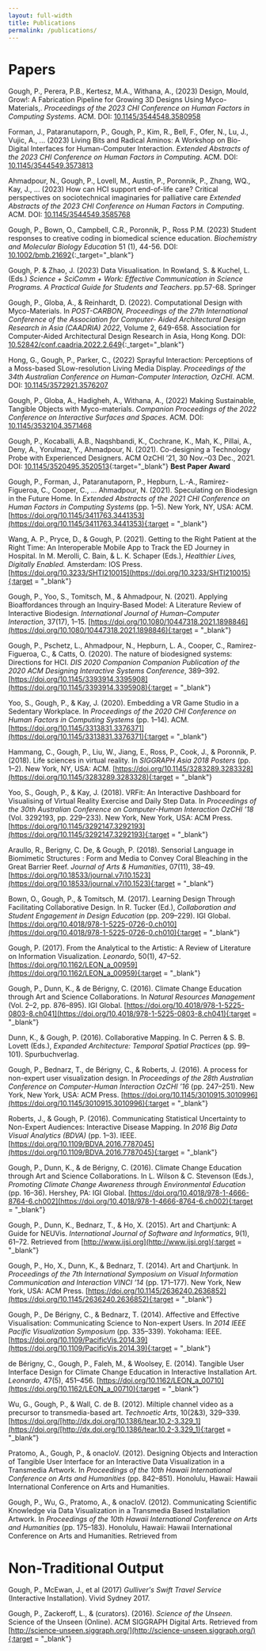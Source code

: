 ```yaml
---
layout: full-width
title: Publications
permalink: /publications/
---
```


# Papers 
Gough, P., Perera, P.B., Kertesz, M.A., Withana, A., (2023) Design, Mould, Grow!: A Fabrication Pipeline for Growing 3D Designs Using Myco-Materials,. _Proceedings of the 2023 CHI Conference on Human Factors in Computing Systems_. ACM. DOI: [10.1145/3544548.3580958](https://dl.acm.org/doi/abs/10.1145/3544548.3580958)

Forman, J., Pataranutaporn, P., Gough, P., Kim, R., Bell, F., Ofer, N., Lu, J., Vujic, A., ... (2023) Living Bits and Radical Aminos: A Workshop on Bio-Digital Interfaces for Human-Computer Interaction. _Extended Abstracts of the 2023 CHI Conference on Human Factors in Computing_. ACM. DOI: [10.1145/3544549.3573813](https://dl.acm.org/doi/abs/10.1145/3544549.3573813)


Ahmadpour, N., Gough, P., Lovell, M., Austin, P., Poronnik, P., Zhang, WQ., Kay, J., ... (2023)
How can HCI support end-of-life care? Critical perspectives on sociotechnical imaginaries for palliative care
_Extended Abstracts of the 2023 CHI Conference on Human Factors in Computing_. ACM. DOI: [10.1145/3544549.3585768](https://dl.acm.org/doi/abs/10.1145/3544549.3585768)


Gough, P., Bown, O., Campbell, C.R., Poronnik, P., Ross P.M. (2023)
Student responses to creative coding in biomedical science education. _Biochemistry and Molecular Biology Education_ 51 (1), 44-56. DOI: [10.1002/bmb.21692](https://doi.org/10.1002/bmb.21692){:_target="_blank"}

Gough, P. & Zhao, J. (2023) Data Visualisation. In Rowland, S. & Kuchel, L. (Eds.) _Science + SciComm + Work: Effective Communication in Science Programs. A Practical Guide for Students and Teachers_. pp.57-68. Springer

Gough, P., Globa, A., & Reinhardt, D. (2022). Computational Design with Myco-Materials. In *POST-CARBON, Proceedings of the 27th International Conference of the Association for Computer- Aided Architectural Design Research in Asia (CAADRIA) 2022*, Volume 2, 649-658. Association for Computer-Aided Architectural Design Research in Asia, Hong Kong. DOI: [10.52842/conf.caadria.2022.2.649](https://doi.org/10.52842/conf.caadria.2022.2.649){:_target="_blank"}

Hong, G., Gough, P., Parker, C., (2022) Sprayful Interaction: Perceptions of a Moss-based SLow-resolution Living Media Display.
_Proceedings of the 34th Australian Conference on Human-Computer Interaction, OzCHI_. ACM. DOI: [10.1145/3572921.3576207](https://dl.acm.org/doi/abs/10.1145/3572921.3576207)


Gough, P., Globa, A., Hadigheh, A., Withana, A., (2022) Making Sustainable, Tangible Objects with Myco-materials. 
_Companion Proceedings of the 2022 Conference on Interactive Surfaces and Spaces_. ACM. DOI: [10.1145/3532104.3571468](https://dl.acm.org/doi/abs/10.1145/3532104.3571468)


Gough, P., Kocaballi, A.B., Naqshbandi, K., Cochrane, K., Mah, K., Pillai, A., Deny, A., Yorulmaz, Y., Ahmadpour, N. (2021). Co-designing a Technology Probe with Experienced Designers. ACM OzCHI ’21, 30 Nov.–03 Dec., 2021. DOI: [10.1145/3520495.3520513](https://dl.acm.org/doi/10.1145/3520495.3520513){:target="_blank"} **Best Paper Award**


Gough, P., Forman, J., Pataranutaporn, P., Hepburn, L.-A., Ramirez-Figueroa, C., Cooper, C., … Ahmadpour, N. (2021). Speculating on Biodesign in the Future Home. In *Extended Abstracts of the 2021 CHI Conference on Human Factors in Computing Systems* (pp. 1–5). New York, NY, USA: ACM. [https://doi.org/10.1145/3411763.3441353](https://doi.org/10.1145/3411763.3441353){:target = "_blank"}

Wang, A. P., Pryce, D., & Gough, P. (2021). Getting to the Right Patient at the Right Time: An Interoperable Mobile App to Track the ED Journey in Hospital. In M. Merolli, C. Bain, & L. K. Schaper (Eds.), *Healthier Lives, Digitally Enabled.* Amsterdam: IOS Press. [https://doi.org/10.3233/SHTI210015](https://doi.org/10.3233/SHTI210015){:target = "_blank"}

Gough, P., Yoo, S., Tomitsch, M., & Ahmadpour, N. (2021). Applying Bioaffordances through an Inquiry-Based Model: A Literature Review of Interactive Biodesign. *International Journal of Human–Computer Interaction*, 37(17), 1–15. [https://doi.org/10.1080/10447318.2021.1898846](https://doi.org/10.1080/10447318.2021.1898846){:target = "_blank"}

Gough, P., Pschetz, L., Ahmadpour, N., Hepburn, L. A., Cooper, C., Ramirez-Figueroa, C., & Catts, O. (2020). The nature of biodesigned systems: Directions for HCI. *DIS 2020 Companion 
Companion Publication of the 2020 ACM Designing Interactive Systems Conference*, 389–392. [https://doi.org/10.1145/3393914.3395908](https://doi.org/10.1145/3393914.3395908){:target = "_blank"}

Yoo, S., Gough, P., & Kay, J. (2020). Embedding a VR Game Studio in a Sedentary Workplace. In *Proceedings of the 2020 CHI Conference on Human Factors in Computing Systems* (pp. 1–14). ACM. [https://doi.org/10.1145/3313831.3376371](https://doi.org/10.1145/3313831.3376371){:target = "_blank"}

Hammang, C., Gough, P., Liu, W., Jiang, E., Ross, P., Cook, J., & Poronnik, P. (2018). Life sciences in virtual reality. In *SIGGRAPH Asia 2018 Posters* (pp. 1–2). New York, NY, USA: ACM. [https://doi.org/10.1145/3283289.3283328](https://doi.org/10.1145/3283289.3283328){:target = "_blank"}

Yoo, S., Gough, P., & Kay, J. (2018). VRFit: An Interactive Dashboard for Visualising of Virtual Reality Exercise and Daily Step Data. In *Proceedings of the 30th Australian Conference on Computer-Human Interaction 
OzCHI ’18* (Vol. 3292193, pp. 229–233). New York, New York, USA: ACM Press. [https://doi.org/10.1145/3292147.3292193](https://doi.org/10.1145/3292147.3292193){:target = "_blank"}

Araullo, R., Berigny, C. De, & Gough, P. (2018). Sensorial Language in Biomimetic Structures : Form and Media to Convey Coral Bleaching in the Great Barrier Reef. *Journal of Arts & Humanities*, 07(11), 38–49. [https://doi.org/10.18533/journal.v7i10.1523](https://doi.org/10.18533/journal.v7i10.1523){:target = "_blank"}

Bown, O., Gough, P., & Tomitsch, M. (2017). Learning Design Through Facilitating Collaborative Design. In R. Tucker (Ed.), *Collaboration and Student Engagement in Design Education* (pp. 209–229). IGI Global. [https://doi.org/10.4018/978-1-5225-0726-0.ch010](https://doi.org/10.4018/978-1-5225-0726-0.ch010){:target = "_blank"}

Gough, P. (2017). From the Analytical to the Artistic: A Review of Literature on Information Visualization. *Leonardo*, 50(1), 47–52. [https://doi.org/10.1162/LEON_a_00959](https://doi.org/10.1162/LEON_a_00959){:target = "_blank"}

Gough, P., Dunn, K., & de Bérigny, C. (2016). Climate Change Education through Art and Science Collaborations. In *Natural Resources Management* (Vol. 2–2, pp. 876–895). IGI Global. [https://doi.org/10.4018/978-1-5225-0803-8.ch041](https://doi.org/10.4018/978-1-5225-0803-8.ch041){:target = "_blank"}

Dunn, K., & Gough, P. (2016). Collaborative Mapping. In C. Perren & S. B. Lovett (Eds.), *Expanded Architecture: Temporal Spatial Practices* (pp. 99–101). Spurbuchverlag.

Gough, P., Bednarz, T., de Bérigny, C., & Roberts, J. (2016). A process for non-expert user visualization design. In *Proceedings of the 28th Australian Conference on Computer-Human Interaction 
OzCHI ’16* (pp. 247–251). New York, New York, USA: ACM Press. [https://doi.org/10.1145/3010915.3010996](https://doi.org/10.1145/3010915.3010996){:target = "_blank"}

Roberts, J., & Gough, P. (2016). Communicating Statistical Uncertainty to Non-Expert Audiences: Interactive Disease Mapping. In *2016 Big Data Visual Analytics (BDVA)* (pp. 1–3). IEEE. [https://doi.org/10.1109/BDVA.2016.7787045](https://doi.org/10.1109/BDVA.2016.7787045){:target = "_blank"}

Gough, P., Dunn, K., & de Bérigny, C. (2016). Climate Change Education through Art and Science Collaborations. In L. Wilson & C. Stevenson (Eds.), *Promoting Climate Change Awareness through Environmental Education* (pp. 16–36). Hershey, PA: IGI Global. [https://doi.org/10.4018/978-1-4666-8764-6.ch002](https://doi.org/10.4018/978-1-4666-8764-6.ch002){:target = "_blank"}

Gough, P., Dunn, K., Bednarz, T., & Ho, X. (2015). Art and Chartjunk: A Guide for NEUVis. *International Journal of Software and Informatics*, 9(1), 61–72. Retrieved from [http://www.ijsi.org](http://www.ijsi.org){:target = "_blank"}

Gough, P., Ho, X., Dunn, K., & Bednarz, T. (2014). Art and Chartjunk. In *Proceedings of the 7th International Symposium on Visual Information Communication and Interaction 
VINCI ’14* (pp. 171–177). New York, New York, USA: ACM Press. [https://doi.org/10.1145/2636240.2636852](https://doi.org/10.1145/2636240.2636852){:target = "_blank"}

Gough, P., De Bérigny, C., & Bednarz, T. (2014). Affective and Effective Visualisation: Communicating Science to Non-expert Users. In *2014 IEEE Pacific Visualization Symposium* (pp. 335–339). Yokohama: IEEE. [https://doi.org/10.1109/PacificVis.2014.39](https://doi.org/10.1109/PacificVis.2014.39){:target = "_blank"}

de Bérigny, C., Gough, P., Faleh, M., & Woolsey, E. (2014). Tangible User Interface Design for Climate Change Education in Interactive Installation Art. *Leonardo*, 47(5), 451–456. [https://doi.org/10.1162/LEON_a_00710](https://doi.org/10.1162/LEON_a_00710){:target = "_blank"}

Wu, G., Gough, P., & Wall, C. de B. (2012). Miltiple channel video as a precursor to transmedia-based art. *Technoetic Arts*, 10(2&3), 329–339. [https://doi.org/[http://dx.doi.org/10.1386/tear.10.2-3.329_1](https://doi.org/[http://dx.doi.org/10.1386/tear.10.2-3.329_1){:target = "_blank"}

Pratomo, A., Gough, P., & onacloV. (2012). Designing Objects and Interaction of Tangible User Interface for an Interactive Data Visualization in a Transmedia Artwork. In *Proceedings of the 10th Hawaii International Conference on Arts and Humanities* (pp. 842–851). Honolulu, Hawaii: Hawaii International Conference on Arts and Humanities. 

Gough, P., Wu, G., Pratomo, A., & onacloV. (2012). Communicating Scientific Knowledge via Data Visualization in a Transmedia Based Installation Artwork. In *Proceedings of the 10th Hawaii International Conference on Arts and Humanities* (pp. 175–183). Honolulu, Hawaii: Hawaii International Conference on Arts and Humanities. Retrieved from 

# Non-Traditional Output

Gough, P., McEwan, J., et al (2017) _Gulliver's Swift Travel Service_ (Interactive Installation). Vivid Sydney 2017. 

Gough, P., Zackeroff, L., & (curators). (2016). _Science of the Unseen_. Science of the Unseen (Online). ACM SIGGRAPH Digital Arts. Retrieved from [http://science-unseen.siggraph.org/](http://science-unseen.siggraph.org/){:target = "_blank"}

